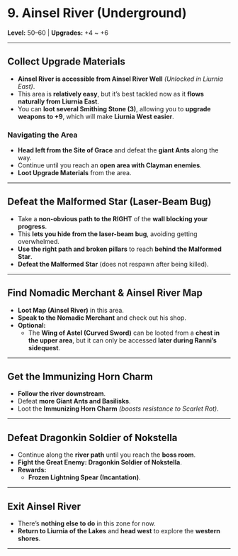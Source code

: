 # **9. Ainsel River (Underground)**
**Level:** 50–60 | **Upgrades:** +4 ~ +6

---

## **Collect Upgrade Materials**
-   **Ainsel River is accessible from Ainsel River Well** *(Unlocked in Liurnia East)*.
-   This area is **relatively easy**, but it’s best tackled now as it **flows naturally from Liurnia East**.
-   You can **loot several Smithing Stone (3)**, allowing you to **upgrade weapons to +9**, which will make **Liurnia West easier**.

### **Navigating the Area**
-   **Head left from the Site of Grace** and defeat the **giant Ants** along the way.
-   Continue until you reach an **open area with Clayman enemies**.
-   **Loot Upgrade Materials** from the area.

---

## **Defeat the Malformed Star (Laser-Beam Bug)**
-   Take a **non-obvious path to the RIGHT** of the **wall blocking your progress**.
-   This **lets you hide from the laser-beam bug**, avoiding getting overwhelmed.
-   **Use the right path and broken pillars** to reach **behind the Malformed Star**.
-   **Defeat the Malformed Star** (does not respawn after being killed).

---

## **Find Nomadic Merchant & Ainsel River Map**
-   **Loot Map (Ainsel River)** in this area.
-   **Speak to the Nomadic Merchant** and check out his shop.
-   **Optional:**
    -   The **Wing of Astel (Curved Sword)** can be looted from a **chest in the upper area**, but it can only be accessed **later during Ranni’s sidequest**.

---

## **Get the Immunizing Horn Charm**
-   **Follow the river downstream**.
-   Defeat **more Giant Ants and Basilisks**.
-   Loot the **Immunizing Horn Charm** *(boosts resistance to Scarlet Rot)*.

---

## **Defeat Dragonkin Soldier of Nokstella**
-   Continue along the **river path** until you reach the **boss room**.
-   **Fight the Great Enemy: Dragonkin Soldier of Nokstella**.
-   **Rewards:**
    -   **Frozen Lightning Spear (Incantation)**.

---

## **Exit Ainsel River**
-   There’s **nothing else to do** in this zone for now.
-   **Return to Liurnia of the Lakes** and **head west** to explore the **western shores**.

---